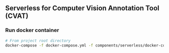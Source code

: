 ## Serverless for Computer Vision Annotation Tool (CVAT)

### Run docker container

```bash
# From project root directory
docker-compose -f docker-compose.yml -f components/serverless/docker-compose.serverless.yml up -d
```
